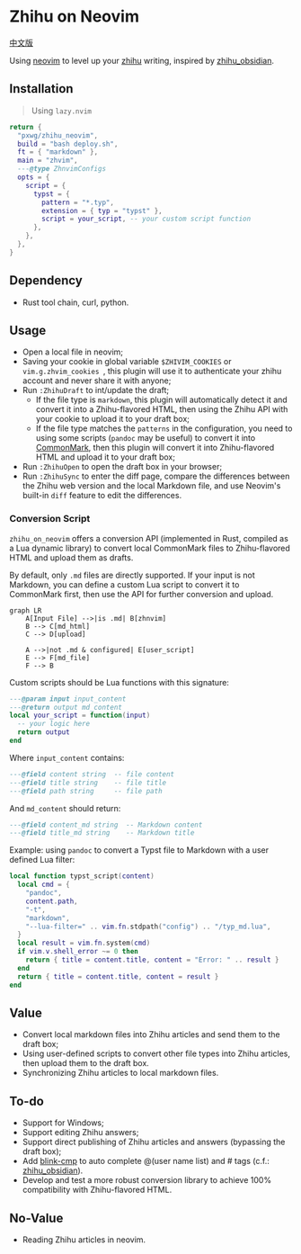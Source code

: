 # Zhihu on Neovim

[中文版](./doc/zh_cn.md)

Using [neovim](https://github.com/neovim/neovim) to level up your [zhihu](https://www.zhihu.com/) writing, inspired by [zhihu_obsidian](https://github.com/dongguaguaguagua/zhihu_obsidian).

## Installation

> Using `lazy.nvim`
```lua
return {
  "pxwg/zhihu_neovim",
  build = "bash deploy.sh",
  ft = { "markdown" },
  main = "zhvim",
  ---@type ZhnvimConfigs
  opts = {
    script = {
      typst = {
        pattern = "*.typ",
        extension = { typ = "typst" },
        script = your_script, -- your custom script function
      },
    },
  },
}
```

## Dependency

<!-- TODO: Add dependency management. -->
- Rust tool chain, curl, python.

## Usage

- Open a local file in neovim;
- Saving your cookie in global variable `$ZHIVIM_COOKIES` or `vim.g.zhvim_cookies `, this plugin will use it to authenticate your zhihu account and never share it with anyone;
- Run `:ZhihuDraft` to int/update the draft;
    - If the file type is `markdown`, this plugin will automatically detect it and convert it into a Zhihu-flavored HTML, then using the Zhihu API with your cookie to upload it to your draft box;
  - If the file type matches the `patterns` in the configuration, you need to using some scripts (`pandoc` may be useful) to convert it into [CommonMark](https://spec.commonmark.org/), then this plugin will convert it into Zhihu-flavored HTML and upload it to your draft box;
- Run `:ZhihuOpen` to open the draft box in your browser;
- Run `:ZhihuSync` to enter the diff page, compare the differences between the Zhihu web version and the local Markdown file, and use Neovim's built-in `diff` feature to edit the differences.

### Conversion Script

`zhihu_on_neovim` offers a conversion API (implemented in Rust, compiled as a Lua dynamic library) to convert local CommonMark files to Zhihu-flavored HTML and upload them as drafts.

By default, only `.md` files are directly supported. If your input is not Markdown, you can define a custom Lua script to convert it to CommonMark first, then use the API for further conversion and upload.

```mermaid
graph LR
    A[Input File] -->|is .md| B[zhnvim]
    B --> C[md_html]
    C --> D[upload]

    A -->|not .md & configured| E[user_script]
    E --> F[md_file]
    F --> B
```

Custom scripts should be Lua functions with this signature:
```lua
---@param input input_content
---@return output md_content
local your_script = function(input)
  -- your logic here
  return output
end
```
Where `input_content` contains:
```lua
---@field content string  -- file content
---@field title string    -- file title
---@field path string     -- file path
```
And `md_content` should return:
```lua
---@field content_md string  -- Markdown content
---@field title_md string    -- Markdown title
```

Example: using `pandoc` to convert a Typst file to Markdown with a user defined Lua filter:
```lua
local function typst_script(content)
  local cmd = {
    "pandoc",
    content.path,
    "-t",
    "markdown",
    "--lua-filter=" .. vim.fn.stdpath("config") .. "/typ_md.lua",
  }
  local result = vim.fn.system(cmd)
  if vim.v.shell_error ~= 0 then
    return { title = content.title, content = "Error: " .. result }
  end
  return { title = content.title, content = result }
end
```

## Value
- Convert local markdown files into Zhihu articles and send them to the draft box;
- Using user-defined scripts to convert other file types into Zhihu articles, then upload them to the draft box.
- Synchronizing Zhihu articles to local markdown files.

## To-do
- Support for Windows;
- Support editing Zhihu answers;
- Support direct publishing of Zhihu articles and answers (bypassing the draft box);
- Add [blink-cmp](https://github.com/Saghen/blink.cmp) to auto complete @(user name list) and # tags (c.f.: [zhihu_obsidian](https://github.com/dongguaguaguagua/zhihu_obsidian)).
- Develop and test a more robust conversion library to achieve 100% compatibility with Zhihu-flavored HTML.

## No-Value
- Reading Zhihu articles in neovim.
